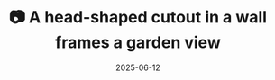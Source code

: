 ---
title: '📷 A head-shaped cutout in a wall frames a garden view'
date: '2025-06-12'
image: 'https://cdn.diblasio.social/static/photos/2025/20250612_172652.jpg'
thumbnail: 'https://cdn.diblasio.social/static/photos/2025/thumbnails/20250612_172652.jpg'
alt_text: "A head-shaped cutout in a wall frames a garden view at Minos Beach Art Hotel in Crete, Greece."
tags:
  - "#Photography"
  - "#MinosBeachArtHotel"
  - "#AgiosNikolaos"
  - "#Lassithi"
  - "#Crete"
  - "#ProcessZero"
  - "#ShotOniPhone"
  - "#Halide"
  - "#Architecture"
  - "#TravelPhotography"
description: ''
created_date: '2025-06-12'
location: "Minos Beach Art Hotel, Ηλία Σωτήρχου, Όρμος, Κοινότητα Αγίου Νικολάου, Δημοτική Ενότητα Αγίου Νικολάου, Δήμος Αγίου Νικολάου, Περιφερειακή Ενότητα Λασιθίου, Περιφέρεια Κρήτης, Αποκεντρωμένη Διοίκηση Κρήτης, 721 00, Ελλάς"
exif_data: "Apple iPhone 15 Pro 9mm f/2.8 (1/800 | f/2.8 | ISO 25)"
draft: false
---